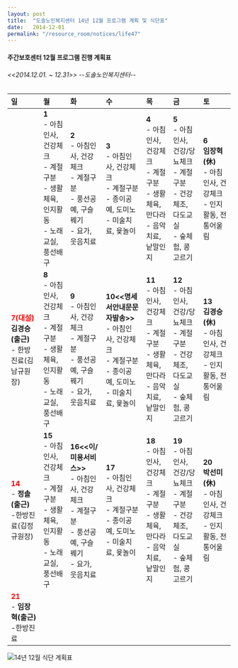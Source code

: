 ```yaml
---
layout: post
title:  "도솔노인복지센터 14년 12월 프로그램 계획 및 식단표"
date:   2014-12-01
permalink: "/resource_room/notices/life47"
---
```


#### **주간보호센터 12월 프로그램 진행 계획표** 

###### *<<2014.12.01. ~ 12.31>> --도솔노인복지센터--*

|일|월|화|수|목|금|토|
|:-|:-|:-|:-|:-|:-|:-|
| |**1**<br> - 아침인사, 건강체크 <br>- 계절구분 <br>- 생활체육, 인지활동 <br>- 노래교실, 풍선배구 | **2** <br> - 아침인사, 건강체크 <br>- 계절구분 <br>- 풍선공예, 구슬꿰기 <br>- 요가, 웃음치료| **3** <br> - 아침인사, 건강체크 <br>- 계절구분 <br> - 종이공예, 도미노 <br>- 미술치료, 윷놀이 | **4** <br> - 아침인사, 건강체크 <br>- 계절구분 <br> - 생활체육, 만다라 <br>- 음악치료, 낱말인지 | **5** <br> - 아침인사, 건강/당뇨체크 <br>- 계절구분 <br> - 건강체조, 다도교실 <br>- 숲체험, 콩고르기 | **6** <br> **임장혁(休)**<br> - 아침인사, 건강체크 <br>- 인지활동, 전통어울림 |
|**<span style="color:red;">7(대설)</span>** <br>**김경승(출근)**<br> - 한방진료(김남규원장) | **8** <br> - 아침인사, 건강체크 <br>- 계절구분 <br>- 생활체육, 인지활동 <br>- 노래교실, 풍선배구 | **9** <br>- 아침인사, 건강체크 <br>- 계절구분 <br> - 풍선공예, 구슬꿰기 <br>- 요가, 웃음치료| **10<<명세서안내문문자발송>>** <br> - 아침인사, 건강체크 <br>- 계절구분 <br> - 종이공예, 도미노 <br>- 미술치료, 윷놀이 | **11** <br> - 아침인사, 건강체크 <br>- 계절구분 <br> - 생활체육, 만다라 <br>- 음악치료, 낱말인지 | **12** <br> - 아침인사, 건강/당뇨체크 <br>- 계절구분 <br> - 건강체조, 다도교실 <br>- 숲체험, 콩고르기 | **13** <br> **김경승(休)**<br> - 아침인사, 건강체크 <br>- 인지활동, 전통어울림 |
|**<span style="color:red;">14</span>** <br> - **정솔(출근)** <br>-한방진료(김정규원장) | **15** <br> - 아침인사, 건강체크 <br>- 계절구분 <br>- 생활체육, 인지활동 <br>- 노래교실, 풍선배구 | **16<<이/미용서비스>>** <br>- 아침인사, 건강체크 <br>- 계절구분 <br> - 풍선공예, 구슬꿰기 <br>- 요가, 웃음치료| **17** <br> - 아침인사, 건강체크 <br>- 계절구분 <br> - 종이공예, 도미노 <br>- 미술치료, 윷놀이 | **18** <br> - 아침인사, 건강체크 <br>- 계절구분 <br> - 생활체육, 만다라 <br>- 음악치료, 낱말인지 | **19** <br> - 아침인사, 건강/당뇨체크 <br>- 계절구분 <br> - 건강체조, 다도교실 <br>- 숲체험, 콩고르기 | **20** <br> **박선미(休)** <br>- 아침인사, 건강체크 <br>- 인지활동, 전통어울림 |
|**<span style="color:red;">21</span>** <br> - **임장혁(출근)** <br>-한방진료 | | | | | | |


![14년 12월 식단 계획표]({{site.url}}/resource_room/notices/files/14년12월프로그램계획및식단표2.png)

